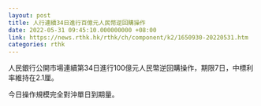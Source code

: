 ```yaml
---
layout: post
title: 人行連續34日進行百億元人民幣逆回購操作
date: 2022-05-31 09:45:10.000000000 +08:00
link: https://news.rthk.hk/rthk/ch/component/k2/1650930-20220531.htm
categories: rthk
---
```


人民銀行公開市場連續第34日進行100億元人民幣逆回購操作，期限7日，中標利率維持在2.1厘。

今日操作規模完全對沖單日到期量。
